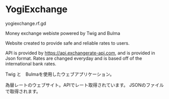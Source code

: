 # YogiExchange

yogiexchange.rf.gd

Money exchange webiste powered by Twig and Bulma

Website created to provide safe and reliable rates to users.

API is provided by https://api.exchangerate-api.com, and is provided in Json format.
Rates are changed everyday and is based off of the international bank rates.

Twig と　Bulmaを使用したウェブアプリケーション。

為替レートのウェブサイト。APIでレート取得されています。
JSONのファイルで取得されます。

